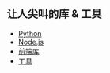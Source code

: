 让人尖叫的库 & 工具
---


- [Python](python.md)
- [Node.js](nodejs.md)
- [前端库](font-end.md)
- [工具](tool.md)
